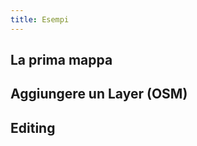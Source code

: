 ```yaml
---
title: Esempi 
---
```


## La prima mappa ##

<esempio-mappa></esempio-mappa>

## Aggiungere un Layer (OSM) ##

<esempio-osm></esempio-osm>

## Editing ##

<esempio-editing></esempio-editing>
